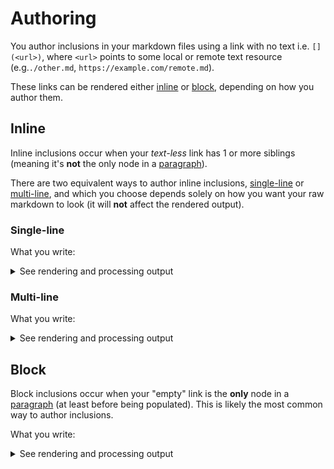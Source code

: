 # Authoring

You author inclusions in your markdown files using a link with no text i.e. `[](<url>)`, where `<url>` points to some local or remote text resource (e.g.`./other.md`, `https://example.com/remote.md`).

These links can be rendered either [inline](#inline) or [block](#block), depending on how you author them.

## Inline

Inline inclusions occur when your _text-less_ link has 1 or more siblings (meaning it's **not** the only node in a [paragraph](https://www.markdownguide.org/basic-syntax/#paragraphs-1)).

There are two equivalent ways to author inline inclusions, [single-line](#single-line) or [multi-line](#multi-line), and which you choose depends solely on how you want your raw markdown to look (it will **not** affect the rendered output).

### Single-line

What you write:

[](./unpopulated/inline.single.md?wrap=code)

<details>
<summary>See rendering and processing output</summary>

What is rendered (**_before_** processing, same as [Multi-line](#multi-line)):

[](./unpopulated/inline.single.md?wrap=quote&inline)

What your markdown file contains (**_after_** processing):

[](./populated/inline.single.md?wrap=code)

What is rendered (**_after_** processing, same as [Multi-line](#multi-line)):

[](./populated/inline.single.md?wrap=quote&inline)

</details>

### Multi-line

What you write:

[](./unpopulated/inline.multi.md?wrap=code)

<details>
<summary>See rendering and processing output</summary>

What is rendered (**_before_** processing, same as [Single-line](#single-line)):

[](./unpopulated/inline.multi.md?wrap=quote&inline)

What your markdown file contains (**_after_** processing):

[](./populated/inline.multi.md?wrap=code)

What is rendered (**_after_** processing, same as [Single-line](#single-line)):

[](./populated/inline.multi.md?wrap=quote&inline)

</details>

## Block

Block inclusions occur when your "empty" link is the **only** node in a [paragraph](https://www.markdownguide.org/basic-syntax/#paragraphs-1) (at least before being populated). This is likely the most common way to author inclusions.

What you write:

[](./unpopulated/block.md?wrap=code)

<details>
<summary>See rendering and processing output</summary>

What is rendered (**_before_** processing):

[](./unpopulated/block.md?wrap=quote)

What your markdown file contains (**_after_** processing):

[](./populated/block.md?wrap=code)

What is rendered (**_after_** processing):

[](./populated/block.md?wrap=quote)

</details>

[](./query.md?heading=-1)